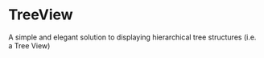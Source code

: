# TreeView
A simple and elegant solution to displaying hierarchical tree structures (i.e. a Tree View)
